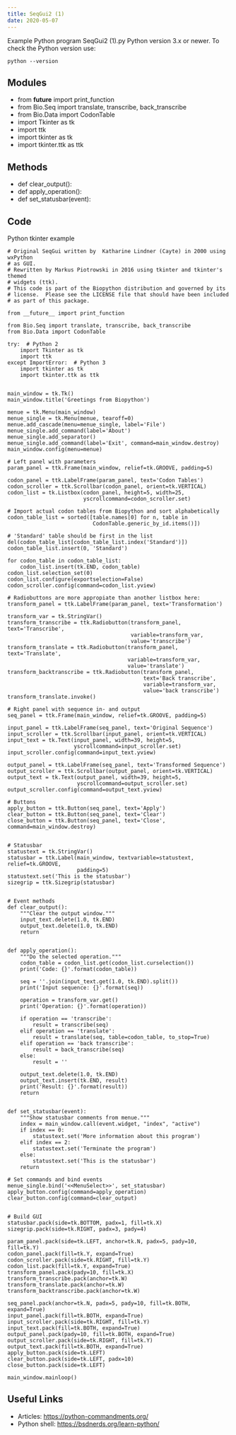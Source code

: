 ```yaml
---
title: SeqGui2 (1)
date: 2020-05-07
---
```

Example Python program SeqGui2 (1).py
Python version 3.x or newer.
To check the Python version use:

    python --version

## Modules

* from __future__ import print_function
* from Bio.Seq import translate, transcribe, back_transcribe
* from Bio.Data import CodonTable
* import Tkinter as tk
* import ttk
* import tkinter as tk
* import tkinter.ttk as ttk

## Methods

* def clear_output():
* def apply_operation():
* def set_statusbar(event):

## Code

Python tkinter example

    # Original SeqGui written by  Katharine Lindner (Cayte) in 2000 using wxPython
    # as GUI.
    # Rewritten by Markus Piotrowski in 2016 using tkinter and tkinter's themed
    # widgets (ttk).
    # This code is part of the Biopython distribution and governed by its
    # license.  Please see the LICENSE file that should have been included
    # as part of this package.
    
    from __future__ import print_function
    
    from Bio.Seq import translate, transcribe, back_transcribe
    from Bio.Data import CodonTable
    
    try:  # Python 2
        import Tkinter as tk
        import ttk
    except ImportError:  # Python 3
        import tkinter as tk
        import tkinter.ttk as ttk
    
    
    main_window = tk.Tk()
    main_window.title('Greetings from Biopython')
    
    menue = tk.Menu(main_window)
    menue_single = tk.Menu(menue, tearoff=0)
    menue.add_cascade(menu=menue_single, label='File')
    menue_single.add_command(label='About')
    menue_single.add_separator()
    menue_single.add_command(label='Exit', command=main_window.destroy)
    main_window.config(menu=menue)
    
    # Left panel with parameters
    param_panel = ttk.Frame(main_window, relief=tk.GROOVE, padding=5)
    
    codon_panel = ttk.LabelFrame(param_panel, text='Codon Tables')
    codon_scroller = ttk.Scrollbar(codon_panel, orient=tk.VERTICAL)
    codon_list = tk.Listbox(codon_panel, height=5, width=25,
                            yscrollcommand=codon_scroller.set)
    
    # Import actual codon tables from Biopython and sort alphabetically
    codon_table_list = sorted([table.names[0] for n, table in
                               CodonTable.generic_by_id.items()])
    
    # 'Standard' table should be first in the list
    del(codon_table_list[codon_table_list.index('Standard')])
    codon_table_list.insert(0, 'Standard')
    
    for codon_table in codon_table_list:
        codon_list.insert(tk.END, codon_table)
    codon_list.selection_set(0)
    codon_list.configure(exportselection=False)
    codon_scroller.config(command=codon_list.yview)
    
    # Radiobuttons are more appropiate than another listbox here:
    transform_panel = ttk.LabelFrame(param_panel, text='Transformation')
    
    transform_var = tk.StringVar()
    transform_transcribe = ttk.Radiobutton(transform_panel, text='Transcribe',
                                           variable=transform_var,
                                           value='transcribe')
    transform_translate = ttk.Radiobutton(transform_panel, text='Translate',
                                          variable=transform_var,
                                          value='translate')
    transform_backtranscribe = ttk.Radiobutton(transform_panel,
                                               text='Back transcribe',
                                               variable=transform_var,
                                               value='back transcribe')
    transform_translate.invoke()
    
    # Right panel with sequence in- and output
    seq_panel = ttk.Frame(main_window, relief=tk.GROOVE, padding=5)
    
    input_panel = ttk.LabelFrame(seq_panel, text='Original Sequence')
    input_scroller = ttk.Scrollbar(input_panel, orient=tk.VERTICAL)
    input_text = tk.Text(input_panel, width=39, height=5,
                         yscrollcommand=input_scroller.set)
    input_scroller.config(command=input_text.yview)
    
    output_panel = ttk.LabelFrame(seq_panel, text='Transformed Sequence')
    output_scroller = ttk.Scrollbar(output_panel, orient=tk.VERTICAL)
    output_text = tk.Text(output_panel, width=39, height=5,
                          yscrollcommand=output_scroller.set)
    output_scroller.config(command=output_text.yview)
    
    # Buttons
    apply_button = ttk.Button(seq_panel, text='Apply')
    clear_button = ttk.Button(seq_panel, text='Clear')
    close_button = ttk.Button(seq_panel, text='Close', command=main_window.destroy)
    
    
    # Statusbar
    statustext = tk.StringVar()
    statusbar = ttk.Label(main_window, textvariable=statustext, relief=tk.GROOVE,
                          padding=5)
    statustext.set('This is the statusbar')
    sizegrip = ttk.Sizegrip(statusbar)
    
    
    # Event methods
    def clear_output():
        """Clear the output window."""
        input_text.delete(1.0, tk.END)
        output_text.delete(1.0, tk.END)
        return
    
    
    def apply_operation():
        """Do the selected operation."""
        codon_table = codon_list.get(codon_list.curselection())
        print('Code: {}'.format(codon_table))
    
        seq = ''.join(input_text.get(1.0, tk.END).split())
        print('Input sequence: {}'.format(seq))
    
        operation = transform_var.get()
        print('Operation: {}'.format(operation))
    
        if operation == 'transcribe':
            result = transcribe(seq)
        elif operation == 'translate':
            result = translate(seq, table=codon_table, to_stop=True)
        elif operation == 'back transcribe':
            result = back_transcribe(seq)
        else:
            result = ''
    
        output_text.delete(1.0, tk.END)
        output_text.insert(tk.END, result)
        print('Result: {}'.format(result))
        return
    
    
    def set_statusbar(event):
        """Show statusbar comments from menue."""
        index = main_window.call(event.widget, "index", "active")
        if index == 0:
            statustext.set('More information about this program')
        elif index == 2:
            statustext.set('Terminate the program')
        else:
            statustext.set('This is the statusbar')
        return
    
    # Set commands and bind events
    menue_single.bind('<<MenuSelect>>', set_statusbar)
    apply_button.config(command=apply_operation)
    clear_button.config(command=clear_output)
    
    
    # Build GUI
    statusbar.pack(side=tk.BOTTOM, padx=1, fill=tk.X)
    sizegrip.pack(side=tk.RIGHT, padx=3, pady=4)
    
    param_panel.pack(side=tk.LEFT, anchor=tk.N, padx=5, pady=10, fill=tk.Y)
    codon_panel.pack(fill=tk.Y, expand=True)
    codon_scroller.pack(side=tk.RIGHT, fill=tk.Y)
    codon_list.pack(fill=tk.Y, expand=True)
    transform_panel.pack(pady=10, fill=tk.X)
    transform_transcribe.pack(anchor=tk.W)
    transform_translate.pack(anchor=tk.W)
    transform_backtranscribe.pack(anchor=tk.W)
    
    seq_panel.pack(anchor=tk.N, padx=5, pady=10, fill=tk.BOTH, expand=True)
    input_panel.pack(fill=tk.BOTH, expand=True)
    input_scroller.pack(side=tk.RIGHT, fill=tk.Y)
    input_text.pack(fill=tk.BOTH, expand=True)
    output_panel.pack(pady=10, fill=tk.BOTH, expand=True)
    output_scroller.pack(side=tk.RIGHT, fill=tk.Y)
    output_text.pack(fill=tk.BOTH, expand=True)
    apply_button.pack(side=tk.LEFT)
    clear_button.pack(side=tk.LEFT, padx=10)
    close_button.pack(side=tk.LEFT)
    
    main_window.mainloop()
    

## Useful Links

- Articles: https://python-commandments.org/
- Python shell: https://bsdnerds.org/learn-python/
